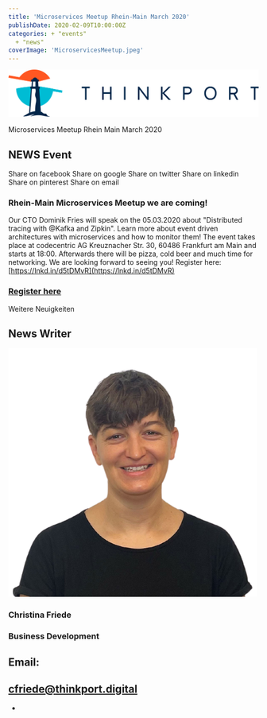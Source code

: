 ```yaml
---
title: 'Microservices Meetup Rhein-Main March 2020'
publishDate: 2020-02-09T10:00:00Z
categories: + "events"
  + "news"
coverImage: 'MicroservicesMeetup.jpeg'
---
```


[![](images/Logo_horizontral_new.png)](https://thinkport.digital)

Microservices Meetup Rhein Main March 2020

## NEWS Event

Share on facebook Share on google Share on twitter Share on linkedin Share on pinterest Share on email

### Rhein-Main Microservices Meetup we are coming!

Our CTO Dominik Fries will speak on the 05.03.2020 about "Distributed tracing with @Kafka and Zipkin". Learn more about event driven architectures with microservices and how to monitor them! The event takes place at codecentric AG Kreuznacher Str. 30, 60486 Frankfurt am Main and starts at 18:00. Afterwards there will be pizza, cold beer and much time for networking. We are looking forward to seeing you! Register here: [https://lnkd.in/d5tDMvR](https://lnkd.in/d5tDMvR)

### [Register here](https://lnkd.in/d5tDMvR)

Weitere Neuigkeiten

## News Writer

![](images/Christina.png)

### Christina Friede

### Business Development

## Email:

## [cfriede@thinkport.digital](mailto:cfriede@thinkport.digital)

- [](https://www.linkedin.com/in/christina-friede-2a6426168/)
